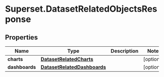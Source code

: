 # Superset.DatasetRelatedObjectsResponse

## Properties
Name | Type | Description | Notes
------------ | ------------- | ------------- | -------------
**charts** | [**DatasetRelatedCharts**](DatasetRelatedCharts.md) |  | [optional] 
**dashboards** | [**DatasetRelatedDashboards**](DatasetRelatedDashboards.md) |  | [optional] 
